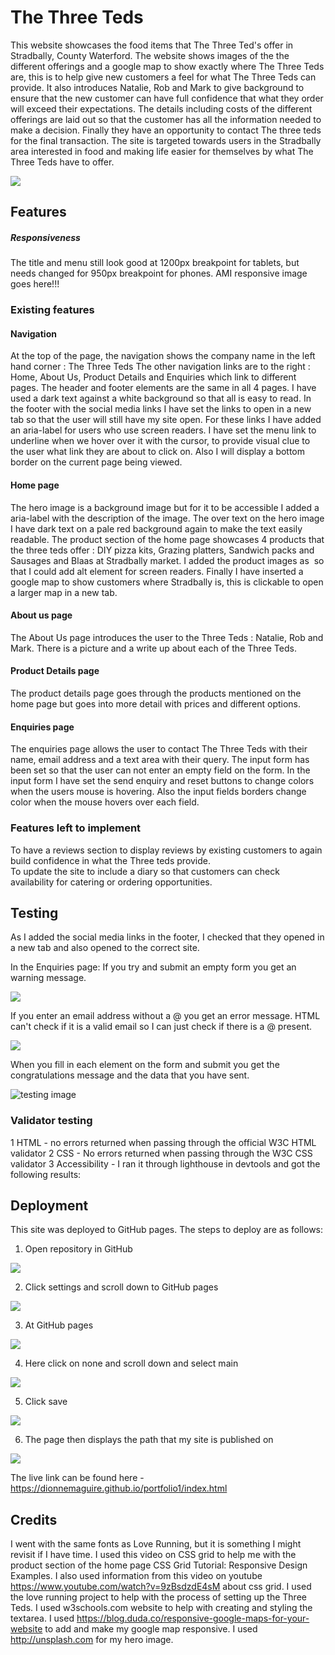 # The Three Teds

This website showcases the food items that The Three Ted's offer in Stradbally, County Waterford.  The website shows images of the the different offerings and a google map to show exactly where The Three Teds are, this is to help give new customers a feel for what The Three Teds can provide.  It also introduces Natalie, Rob and Mark to give background to ensure that the new customer can have full confidence that what they order will exceed their expectations. The details including costs of the different offerings are laid out so that the customer has all the information needed to make a decision. Finally they have an opportunity to contact The three teds for the final transaction. The site is targeted towards users in the Stradbally area interested in food and making life easier for themselves by what The Three Teds have to offer.

![](assets/images/amiresponsive.png)

## Features
##### Responsiveness
The title and menu still look good at 1200px breakpoint for tablets, but needs changed for 950px breakpoint for phones.
AMI responsive image goes here!!!
### Existing features
#### Navigation
At the top of the page, the navigation shows the company name in the left hand corner : The Three Teds
The other navigation links are to the right : Home, About Us, Product Details and Enquiries which link to different pages.  The header and footer elements are the same in all 4 pages.
I have used a dark text against a white background so that all is easy to read.
In the footer with the social media links I have set the links to open in a new tab so that the user will still have my site open. For these links I have added an aria-label for users who use screen readers.
I have set the menu link to underline when we hover over it with the cursor, to provide visual clue to the user what link they are about to click on. Also I will display a bottom border on the current page being viewed.

#### Home page
The hero image is a background image but for it to be accessible I added a aria-label with the description of the image.
The over text on the hero image I have dark text on a pale red background again to make the text easily readable.
The product section of the home page showcases 4 products that the three teds offer : DIY pizza kits, Grazing platters, Sandwich packs and Sausages and Blaas at Stradbally market.
I added the product images as <img> so that I could add alt element for screen readers.
Finally I have inserted a google map to show customers where Stradbally is, this is clickable to open a larger map in a new tab.

#### About us page
The About Us page introduces the user to the Three Teds : Natalie, Rob and Mark.  There is a picture and a write up about each of the Three Teds.

#### Product Details page
The product details page goes through the products mentioned on the home page but goes into more detail with prices and different options.  

#### Enquiries page
The enquiries page allows the user to contact The Three Teds with their name, email address and a text area with their query.
The input form has been set so that the user can not enter an empty field on the form.
In the input form I have set the send enquiry and reset buttons to change colors when the users mouse is hovering. Also the input fields borders change color when the mouse hovers over each field.
### Features left to implement
To have a reviews section to display reviews by existing customers to again build confidence in what the Three teds provide.   
To update the site to include a diary so that customers can check availability for catering or ordering opportunities.

## Testing
As I added the social media links in the footer, I checked that they opened in a new tab and also opened to the correct site.

In the Enquiries page:
If you try and submit an empty form you get an warning message.

![](assets/images/test-empty-form.png)

If you enter an email address without a @ you get an error message.  HTML can't check if it is a valid email so I can just check if there is a @ present.

![](assets/images/test-incorrect-email.png)

When you fill in each element on the form and submit you get the congratulations message and the data that you have sent.

![testing image](assets/images/Test1.png)


### Validator testing

1 HTML - no errors returned when passing through the official W3C HTML validator
2 CSS - No errors returned when passing through the W3C CSS validator
3 Accessibility - I ran it through lighthouse in devtools and got the following results:


## Deployment
This site was deployed to GitHub pages. The steps to deploy are as follows:

1. Open repository in GitHub

![](assets/images/deployment1.png)

2. Click settings and scroll down to GitHub pages

![](assets/images/deployment2.png)

3. At GitHub pages

![](assets/images/deployment3.png)

4. Here click on none and scroll down and select main

![](assets/images/deployment4.png)

5. Click save

![](assets/images/deployment5.png)

6. The page then displays the path that my site is published on

![](assets/images/deployment6.png)

The live link can be found here - https://dionnemaguire.github.io/portfolio1/index.html

## Credits
I went with the same fonts as Love Running, but it is something I might revisit if I have time.
I used this video on CSS grid to help me with the product section of the home page CSS Grid Tutorial: Responsive Design Examples.
I also used information from this video on youtube https://www.youtube.com/watch?v=9zBsdzdE4sM about css grid.
I used the love running project to help with the process of setting up the Three Teds.
I used w3schools.com website to help with creating and styling the textarea.
I used https://blog.duda.co/responsive-google-maps-for-your-website to add and make my google map responsive.
I used http://unsplash.com for my hero image.
